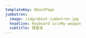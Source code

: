 ```yaml
---
templateKey: AboutPage
jumbotron:
  image: /img/about-jumbotron.jpg
  headline: Keyboard is\nMy weapon
  subtitle: 键盘侠
---
```

